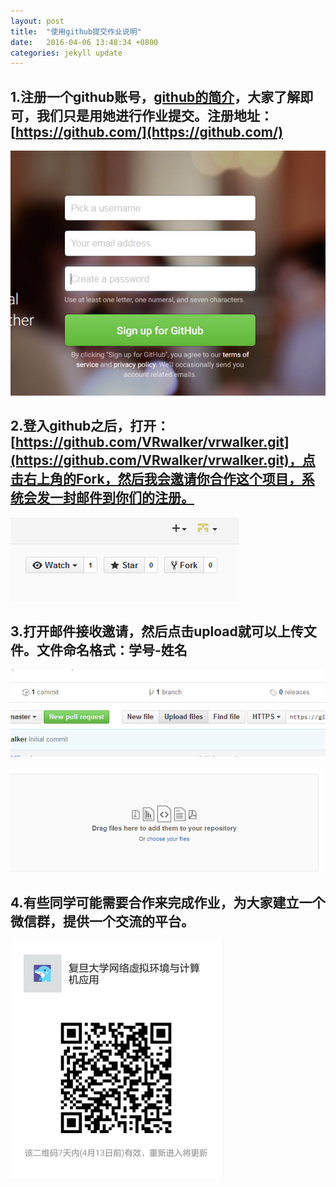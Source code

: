 ```yaml
---
layout: post
title:  "使用github提交作业说明"
date:   2016-04-06 13:48:34 +0800
categories: jekyll update
---
```

## 1.注册一个github账号，[github的简介](http://baike.baidu.com/link?url=ISkum5nxVUziy1QMxDFFDEKeNsCM9rn4xymPOiwUSziu1AnJ3GjkoDvign9-fyXr4tE_Wtcyl1oGKD_NfblF6K)，大家了解即可，我们只是用她进行作业提交。注册地址：[https://github.com/](https://github.com/) ##

![](/img/5.png)

## 2.登入github之后，打开：[https://github.com/VRwalker/vrwalker.git](https://github.com/VRwalker/vrwalker.git)，点击右上角的Fork，然后我会邀请你合作这个项目，系统会发一封邮件到你们的注册。 ##

![](/img/6.png)

## 3.打开邮件接收邀请，然后点击upload就可以上传文件。文件命名格式：学号-姓名 ##

![](/img/7.png)

![](/img/8.png)

## 4.有些同学可能需要合作来完成作业，为大家建立一个微信群，提供一个交流的平台。 ##

![](/img/9.png)
